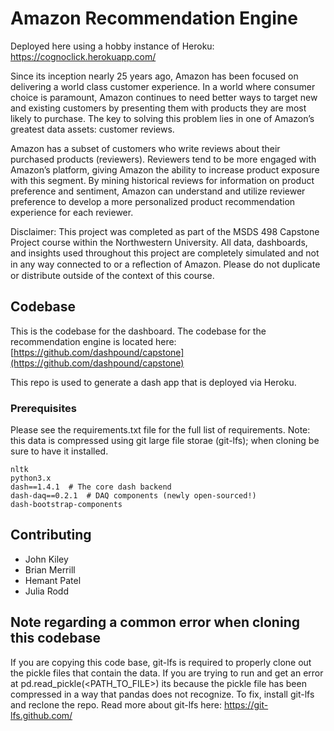 # Amazon Recommendation Engine

Deployed here using a hobby instance of Heroku: https://cognoclick.herokuapp.com/

Since its inception nearly 25 years ago, Amazon has been focused on delivering a world class customer experience. In a world where consumer choice is paramount, Amazon continues to need better ways to target new and existing customers by presenting them with products they are most likely to purchase. The key to solving this problem lies in one of Amazon’s greatest data assets: customer reviews.

Amazon has a subset of customers who write reviews about their purchased products (reviewers). Reviewers tend to be more engaged with Amazon’s platform, giving Amazon the ability to increase product exposure with this segment. By mining historical reviews for information on product preference and sentiment, Amazon can understand and utilize reviewer preference to develop a more personalized product recommendation experience for each reviewer. 

Disclaimer: This project was completed as part of the MSDS 498 Capstone Project course within the Northwestern University. All data, dashboards, and insights used throughout this project are completely simulated and not in any way connected to or a reﬂection of Amazon. Please do not duplicate or distribute outside of the context of this course. 

## Codebase

This is the codebase for the dashboard.
The codebase for the recommendation engine is located here:
[https://github.com/dashpound/capstone](https://github.com/dashpound/capstone)

This repo is used to generate a dash app that is deployed via Heroku.

### Prerequisites

Please see the requirements.txt file for the full list of requirements. 
Note: this data is compressed using git large file storae (git-lfs); when cloning be sure to have it installed.

```
nltk
python3.x
dash==1.4.1  # The core dash backend
dash-daq==0.2.1  # DAQ components (newly open-sourced!)
dash-bootstrap-components
```

## Contributing

* John Kiley
* Brian Merrill
* Hemant Patel
* Julia Rodd

## Note regarding a common error when cloning this codebase
If you are copying this code base, git-lfs is required to properly clone out the pickle files that contain the data.
If you are trying to run and get an error at pd.read_pickle(<PATH_TO_FILE>) its because the pickle file has been compressed in a way that pandas does not recognize.
To fix, install git-lfs and reclone the repo.
Read more about git-lfs here:  https://git-lfs.github.com/
